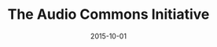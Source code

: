 ---
layout: material
type: "paper"
title:  "The Audio Commons Initiative"
date: 2015-10-01
download_link: "/assests/files/audiocommons_ismir_2015.pdf"
license: "CC-BY 4.0"
published_in: "International Society for Music Information Retrieval Conference (late-breaking demo)"
---